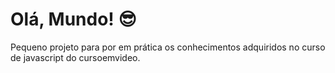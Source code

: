 # Olá, Mundo! 😎
Pequeno projeto para por em prática os conhecimentos adquiridos no curso de javascript do cursoemvideo.
